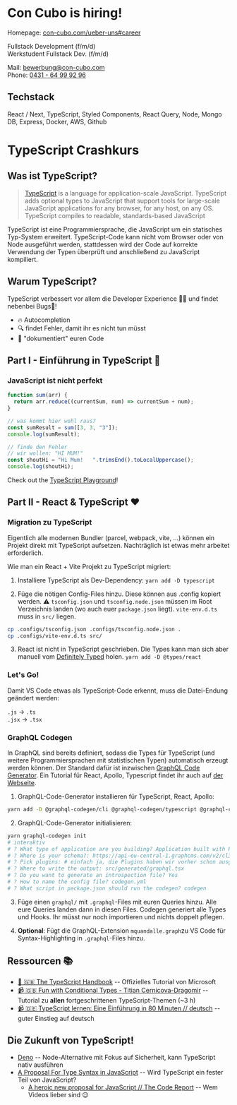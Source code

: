 # Con Cubo is hiring!

Homepage: [con-cubo.com/ueber-uns#career](https://www.con-cubo.com/ueber-uns#career)

Fullstack Development (f/m/d) <br/>
Werkstudent Fullstack Dev. (f/m/d)

Mail: bewerbung@con-cubo.com <br/>
Phone: <a href="tel:+4943164999296">0431 - 64 99 92 96</a>

## Techstack

React / Next, TypeScript, Styled Components, React Query, Node, Mongo DB, Express, Docker, AWS, Github

# TypeScript Crashkurs

## Was ist TypeScript?

> [TypeScript](https://www.typescriptlang.org) is a language for application-scale JavaScript. TypeScript adds optional types to JavaScript that support tools for large-scale JavaScript applications for any browser, for any host, on any OS. TypeScript compiles to readable, standards-based JavaScript

TypeScript ist eine Programmiersprache, die JavaScript um ein statisches Typ-System erweitert. TypeScript-Code kann nicht vom Browser oder von Node ausgeführt werden, stattdessen wird der Code auf korrekte Verwendung der Typen überprüft und anschließend zu JavaScript kompiliert.

## Warum TypeScript?

TypeScript verbessert vor allem die Developer Experience 👩‍💻 und findet nebenbei Bugs🐛!

- 🔥 Autocompletion
- 🔍 findet Fehler, damit ihr es nicht tun müsst
- 📄 "dokumentiert" euren Code

## Part I - Einführung in TypeScript 🚀

### JavaScript ist nicht perfekt

```js
function sum(arr) {
  return arr.reduce((currentSum, num) => currentSum + num);
}

// was kommt hier wohl raus?
const sumResult = sum([3, 3, "3"]);
console.log(sumResult);

// finde den Fehler
// wir wollen: "HI MUM!"
const shoutHi = "Hi Mum!   ".trimsEnd().toLocalUppercase();
console.log(shoutHi);
```

Check out the [TypeScript Playground](https://www.typescriptlang.org/play)!

## Part II - React & TypeScript ❤️

### Migration zu TypeScript

Eigentlich alle modernen Bundler (parcel, webpack, vite, ...) können ein Projekt direkt mit TypeScript aufsetzen. Nachträglich ist etwas mehr arbeitet erforderlich.

Wie man ein React + Vite Projekt zu TypeScript migriert:

1. Installiere TypeScript als Dev-Dependency: `yarn add -D typescript`

2. Füge die nötigen Config-Files hinzu. Diese können aus .config kopiert werden. ⚠️ `tsconfig.json` und `tsconfig.node.json` müssen im Root Verzeichnis landen (wo auch euer `package.json` liegt). `vite-env.d.ts` muss in `src/` liegen.

```sh
cp .configs/tsconfig.json .configs/tsconfig.node.json .
cp .configs/vite-env.d.ts src/
```

3. React ist nicht in TypeScript geschrieben. Die Types kann man sich aber manuell vom [Definitely Typed](https://github.com/DefinitelyTyped/DefinitelyTyped/) holen. `yarn add -D @types/react`

### Let's Go!

Damit VS Code etwas als TypeScript-Code erkennt, muss die Datei-Endung geändert werden:

`.js` -> `.ts`<br/>
`.jsx` -> `.tsx`

### GraphQL Codegen

In GraphQL sind bereits definiert, sodass die Types für TypeScript (und weitere Programmiersprachen mit statistischen Typen) automatisch erzeugt werden können. Der Standard dafür ist inzwischen [GraphQL Code Generator](https://www.graphql-code-generator.com/). Ein Tutorial für React, Apollo, Typescript findet ihr auch auf [der Webseite](https://www.graphql-code-generator.com/plugins/typescript-react-apollo).

1. GraphQL-Code-Generator installieren für TypeScript, React, Apollo:

```sh
yarn add -D @graphql-codegen/cli @graphql-codegen/typescript @graphql-codegen/typescript-operations @graphql-codegen/typescript-react-apollo @graphql-codegen/introspection
```

2. GraphQL-Code-Generator initialisieren:

```sh
yarn graphql-codegen init
# interaktiv
# ? What type of application are you building? Application built with React
# ? Where is your schema?: https://api-eu-central-1.graphcms.com/v2/cl3d189141hkk01xpcesz7a2l/master # hier muss euer GraphQL-Endpunkt rein
# ? Pick plugins: # einfach ja, die Plugins haben wir vorher schon ausgewählt
# ? Where to write the output: src/generated/graphql.tsx
# ? Do you want to generate an introspection file? Yes
# ? How to name the config file? codegen.yml
# ? What script in package.json should run the codegen? codegen
```

3. Füge einen `graphql/` mit `.graphql`-Files mit euren Queries hinzu. Alle eure Queries landen dann in diesen Files. Codegen generiert alle Types und Hooks. Ihr müsst nur noch importieren und nichts doppelt pflegen.

4. **Optional**: Fügt die GraphQL-Extension `mquandalle.graph`zu VS Code für Syntax-Highlighting in `.graphql`-Files hinzu.

## Ressourcen 📚

- [📘 🇬🇧 The TypeScript Handbook](https://www.typescriptlang.org/docs/handbook/intro.html) -- Offizielles Tutorial von Microsoft
- [📹 🇬🇧 Fun with Conditional Types - Titian Cernicova-Dragomir](https://www.youtube.com/watch?v=27fL-rUXrJM) -- Tutorial zu **allen** fortgeschrittenen TypeScript-Themen (~3 h)
- [📹 🇩🇪 TypeScript lernen: Eine Einführung in 80 Minuten // deutsch](https://www.youtube.com/watch?v=_CaGUZNEobk) -- guter Einstieg auf deutsch

## Die Zukunft von TypeScript!

- [Deno](https://deno.land/) -- Node-Alternative mit Fokus auf Sicherheit, kann TypeScript nativ ausführen
- [A Proposal For Type Syntax in JavaScript](https://devblogs.microsoft.com/typescript/a-proposal-for-type-syntax-in-javascript/) -- Wird TypeScript ein fester Teil von JavaScript?
  - [A heroic new proposal for JavaScript // The Code Report](https://www.youtube.com/watch?v=O9F4K804XC8) -- Wem Videos lieber sind 😉
